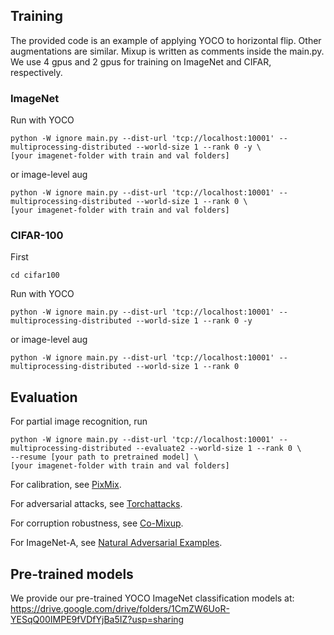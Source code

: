 ## Training
The provided code is an example of applying YOCO to horizontal flip. Other augmentations are similar. 
Mixup is written as comments inside the main.py. We use 4 gpus and 2 gpus for training on ImageNet and CIFAR, respectively.

### ImageNet
Run with YOCO
```
python -W ignore main.py --dist-url 'tcp://localhost:10001' --multiprocessing-distributed --world-size 1 --rank 0 -y \
[your imagenet-folder with train and val folders]
```
or image-level aug
```
python -W ignore main.py --dist-url 'tcp://localhost:10001' --multiprocessing-distributed --world-size 1 --rank 0 \
[your imagenet-folder with train and val folders]
```
### CIFAR-100
First
```
cd cifar100
```
Run with YOCO
```
python -W ignore main.py --dist-url 'tcp://localhost:10001' --multiprocessing-distributed --world-size 1 --rank 0 -y
```
or image-level aug
```
python -W ignore main.py --dist-url 'tcp://localhost:10001' --multiprocessing-distributed --world-size 1 --rank 0 
```

## Evaluation

For partial image recognition, run 
```
python -W ignore main.py --dist-url 'tcp://localhost:10001' --multiprocessing-distributed --evaluate2 --world-size 1 --rank 0 \
--resume [your path to pretrained model] \
[your imagenet-folder with train and val folders]
```

For calibration, see [PixMix](https://github.com/andyzoujm/pixmix).

For adversarial attacks, see [Torchattacks](https://github.com/Harry24k/adversarial-attacks-pytorch). 

For corruption robustness, see [Co-Mixup](https://github.com/snu-mllab/Co-Mixup).

For ImageNet-A, see [Natural Adversarial Examples](https://github.com/hendrycks/natural-adv-examples).

## Pre-trained models

We provide our pre-trained YOCO ImageNet classification models at: https://drive.google.com/drive/folders/1CmZW6UoR-YESqQ00IMPE9fVDfYjBa5IZ?usp=sharing


